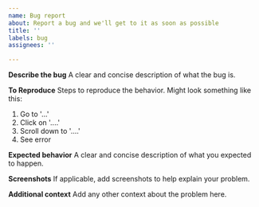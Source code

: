 ```yaml
---
name: Bug report
about: Report a bug and we'll get to it as soon as possible
title: ''
labels: bug
assignees: ''

---
```


**Describe the bug**
A clear and concise description of what the bug is.

**To Reproduce**
Steps to reproduce the behavior.
Might look something like this:
1. Go to '...'
2. Click on '....'
3. Scroll down to '....'
4. See error

**Expected behavior**
A clear and concise description of what you expected to happen.

**Screenshots**
If applicable, add screenshots to help explain your problem.

**Additional context**
Add any other context about the problem here.
